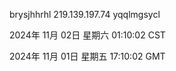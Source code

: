 brysjhhrhl 219.139.197.74 yqqlmgsycl

2024年 11月 02日 星期六 01:10:02 CST

2024年 11月 01日 星期五 17:10:02 GMT
